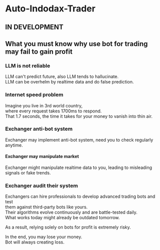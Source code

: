 # Auto-Indodax-Trader

## IN DEVELOPMENT

## What you must know why use bot for trading may fail to gain profit

### LLM is not reliable

LLM can't predict future, also LLM tends to hallucinate.  
LLM can be overhelm by realtime data and do false prediction.

### Internet speed problem

Imagine you live in 3rd world country,  
where every request takes 1700ms to respond.  
That 1.7 seconds, the time it takes for your money to vanish into thin air.

### Exchanger anti-bot system

Exchanger may implement anti-bot system, need you to check regularly anytime.

#### Exchanger may manipulate market

Exchanger might manipulate realtime data to you, leading to misleading  
signals or fake trends.

### Exchanger audit their system

Exchangers can hire professionals to develop advanced trading bots and test  
them against third-party bots like yours.  
Their algorithms evolve continuously and are battle-tested daily.  
What works today might already be outdated tomorrow.

As a result, relying solely on bots for profit is extremely risky.

In the end, you may lose your money.  
Bot will always creating loss.
